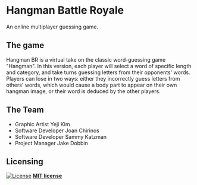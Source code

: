 # Hangman Battle Royale

An online multiplayer guessing game.

## The game

Hangman BR is a virtual take on the classic word-guessing game "Hangman". In this version, each player will select a word of specific length and category, and take turns guessing letters from their opponents' words. Players can lose in two ways: either they incorrectly guess letters from others' words, which would cause a body part to appear on their own hangman image, or their word is deduced by the other players. 

## The Team

- Graphic Artist Yeji Kim
- Software Developer Joan Chirinos
- Software Developer Sammy Katzman
- Project Manager Jake Dobbin

## Licensing

[![License](http://img.shields.io/:license-mit-blue.svg?style=flat-square)](http://badges.mit-license.org)
**[MIT license](http://opensource.org/licenses/mit-license.php)**
